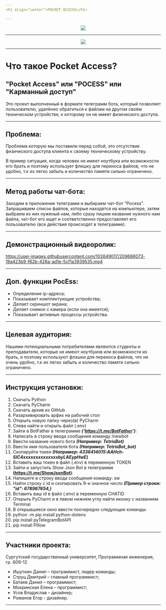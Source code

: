 ```yaml
---
<h1 align="center">POCKET ACCESS</h1>

---
```

<p align="center"><img src="https://user-images.githubusercontent.com/102649017/204105904-3392f9d4-0153-4d3f-8a56-7d0735b9628a.png"></p>

---
<p align="center">
<img src="https://img.shields.io/badge/PRs-welcome-brightgreen.svg?style=flat">
</p> 

---
# Что такое Pocket Access?

## "Pocket Access" или "POCESS" или "Карманный доступ"
Это проект выполненный в формате телеграмм бота, который позволяет пользователю, удалённо обратиться к файлам на другом своём техническом устройстве, к которому он не имеет физического доступа. 

---
## Проблема:
Проблема которую мы поставили перед собой, это отсутствие физического доступа клиента к своему техническому устройству. 

В пример ситуация, когда человек не имеет ноутбука или возможности его брать и поэтому использует флешку для переноса файлов, что не удобно, т.к их легко забыть и количество памяти сильно ограничено.


---
## Метод работы чат-бота:
Заходим в приложение телеграмм и выбираем чат-бот "Pocess". Запрашиваем список файлов, которые находятся на компьютере, затем выбраем из них нуженый нам, либо сразу пишем название нужного нам файла, чат-бот его ищет и соответственно предоставляет его пользователю (все действия происходят в телеграмме).

---
## Демонстрационный видеоролик:

https://user-images.githubusercontent.com/102649017/209686073-19a423b9-f62b-426a-ad1e-5cf1a3939535.mp4

---
## Доп. функции PocEss:
- Определение ip-адреса;
- Показывает комплектующие устройства;
- Делает скриншот экрана;
- Делает снимок с камера (если она имеется);
- Показывает активные процессы устройства.


---
## Целевая аудитория: 
Нашими потенциальными потребителями являются студенты и преподаватели, которые не имеют ноутбуков или возможности их брать, и поэтому используют флэшки для переноса файлов, что не очень удобно, т.к их легко забыть и количество памяти сильно ограничено.

---
## Инструкция установки: 
1) Скачать Python 
2) Скачать PyCharm
3) Скачать архив из GitHub
4) Разархивировать арфих на рабочий стол
5) Открыть новую папку через(в) PyCharm
6) Слева найти и открыть файл (.env)
7) Зайти в BotFather в телеграмме ***('https://t.me/BotFather')***:
8) Написать в строку ввода сообщения команду /newbot
9) Ввести название нового бота ***(Например: TetrisBot)***
10) Ввести имя пользователя бота ***(Например: TetrisBot_bot)***
11) Скопируйти токен ***(Например: 4336414015:AAHch-SlC4xxxxxxxxxxxxxxbyLAEypHwE)***
12) Вставить ваш токен в файл (.env) в переменную TOKEN
13) Зайти и запустить Show Json Bot в телеграмме **(https://t.me/ShowJsonBot)**:
14) Напишите в строку ввода сообщения команду: sw
15) Найти строку с id и скопировать 9-и значное число ***(Пример строки: "id": 678987654,)***
16) Вставить ваш id в файл (.env) в переменную CHATID
17) Открыть PyCharm и в левом нижнем углу найти иконку с названием Terminal
18) В открывшееся окно ввести поочередно следующие команды:
19) python -m pip install python-dotenv
20) pip install pyTelegramBotAPI
21) pip install Pillow
---
## Участники проекта:

Сургутский государственный университет, Программная инженерия, гр. 609-12

- Ишуткин Данил – программист, лидер команды;
- Струц Дмитрий – главный программист; 
- Батаев Данил – программист;
- Мокринская Елена – программист;
- Усов Владислав – дизайнер;
- Романов Егор - дизайнер.

---
